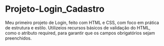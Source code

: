 # Projeto-Login_Cadastro

Meu primeiro projeto de Login, feito com HTML e CSS, com foco em prática de estrutura e estilo. Utilizeios recursos básicos de validação do HTML, como o atributo required, para garantir que os campos obrigatórios sejam preenchidos.
